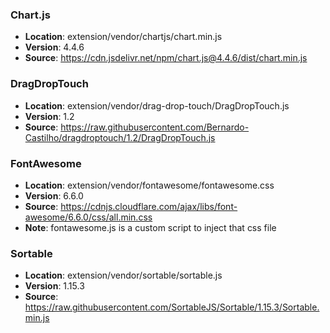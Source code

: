 ### Chart.js

- **Location**: extension/vendor/chartjs/chart.min.js
- **Version**: 4.4.6
- **Source**: https://cdn.jsdelivr.net/npm/chart.js@4.4.6/dist/chart.min.js

### DragDropTouch

- **Location**: extension/vendor/drag-drop-touch/DragDropTouch.js
- **Version**: 1.2
- **Source**: https://raw.githubusercontent.com/Bernardo-Castilho/dragdroptouch/1.2/DragDropTouch.js

### FontAwesome

- **Location**: extension/vendor/fontawesome/fontawesome.css
- **Version**: 6.6.0
- **Source**: https://cdnjs.cloudflare.com/ajax/libs/font-awesome/6.6.0/css/all.min.css
- **Note**: fontawesome.js is a custom script to inject that css file

### Sortable

- **Location**: extension/vendor/sortable/sortable.js
- **Version**: 1.15.3
- **Source**: https://raw.githubusercontent.com/SortableJS/Sortable/1.15.3/Sortable.min.js
